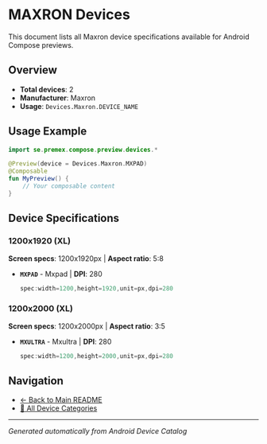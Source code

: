 # MAXRON Devices

This document lists all Maxron device specifications available for Android Compose previews.

## Overview

- **Total devices**: 2
- **Manufacturer**: Maxron
- **Usage**: `Devices.Maxron.DEVICE_NAME`

## Usage Example

```kotlin
import se.premex.compose.preview.devices.*

@Preview(device = Devices.Maxron.MXPAD)
@Composable
fun MyPreview() {
    // Your composable content
}
```

## Device Specifications

### 1200x1920 (XL)

**Screen specs**: 1200x1920px | **Aspect ratio**: 5:8

- **`MXPAD`** - Mxpad | **DPI**: 280
  ```kotlin
  spec:width=1200,height=1920,unit=px,dpi=280
  ```

### 1200x2000 (XL)

**Screen specs**: 1200x2000px | **Aspect ratio**: 3:5

- **`MXULTRA`** - Mxultra | **DPI**: 280
  ```kotlin
  spec:width=1200,height=2000,unit=px,dpi=280
  ```

## Navigation

- [← Back to Main README](../../README.md)
- [📱 All Device Categories](../README.md)

---
*Generated automatically from Android Device Catalog*
